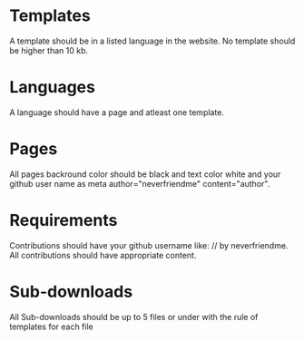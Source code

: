 # Templates
A template should be in a listed language in the website.
No template should be higher than 10 kb.
# Languages
A language should have a page and atleast one template.
# Pages
All pages backround color should be black and text color white and your github user name as meta author="neverfriendme" content="author".
# Requirements
Contributions should have your github username like:
// by neverfriendme. All contributions should have appropriate content.
# Sub-downloads
All Sub-downloads should be up to 5 files or under with the rule of templates for each file
